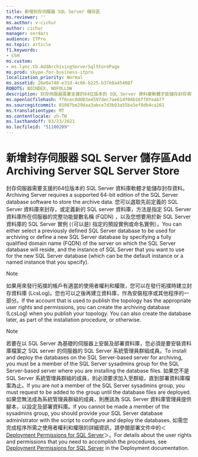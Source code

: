 ```yaml
---
title: 新增封存伺服器 SQL Server 儲存區
ms.reviewer: ''
ms.author: v-cichur
author: cichur
manager: serdars
audience: ITPro
ms.topic: article
f1.keywords:
- CSH
ms.custom:
- ms.lync.tb.AddArchivingServerSqlStorePage
ms.prod: skype-for-business-itpro
localization_priority: Normal
ms.assetid: 26e0a748-e31d-4c66-b225-b37e0a45408f
ROBOTS: NOINDEX, NOFOLLOW
description: 封存伺服器需要支援的64位版本的 SQL Server 資料庫軟體才能儲存封存資料。 您可以選取先前定義的 SQL Server 資料庫來封存，或定義新的 SQL server 資料庫，方法是指定 SQL Server 資料庫所在伺服器的完整功能變數名稱 (FQDN) ，以及您想要用於新 SQL Server 資料庫的 SQL Server 實例 (（可以是) 指定的預設實例或命名實例）。
ms.openlocfilehash: ff6cec0d083e4597dec7ae61df08b16ff8feab7f
ms.sourcegitcommit: 01087be29daa3abce7d3b03a55ba5ef8db4ca161
ms.translationtype: MT
ms.contentlocale: zh-TW
ms.lasthandoff: 03/23/2021
ms.locfileid: "51100209"
---
```

# <a name="add-archiving-server-sql-server-store"></a><span data-ttu-id="b47f7-104">新增封存伺服器 SQL Server 儲存區</span><span class="sxs-lookup"><span data-stu-id="b47f7-104">Add Archiving Server SQL Server Store</span></span>

<span data-ttu-id="b47f7-105">封存伺服器需要支援的64位版本的 SQL Server 資料庫軟體才能儲存封存資料。</span><span class="sxs-lookup"><span data-stu-id="b47f7-105">Archiving Server requires a supported 64-bit edition of the SQL Server database software to store the archive data.</span></span> <span data-ttu-id="b47f7-106">您可以選取先前定義的 SQL Server 資料庫來封存，或定義新的 SQL server 資料庫，方法是指定 SQL Server 資料庫所在伺服器的完整功能變數名稱 (FQDN) ，以及您想要用於新 SQL Server 資料庫的 SQL Server 實例 (（可以是) 指定的預設實例或命名實例）。</span><span class="sxs-lookup"><span data-stu-id="b47f7-106">You can either select a previously defined SQL Server database to be used for archiving or define a new SQL Server database by specifying a fully qualified domain name (FQDN) of the server on which the SQL Server database will reside, and the instance of SQL Server that you want to use for the new SQL Server database (which can be the default instance or a named instance that you specify).</span></span>

> [!NOTE]
> <span data-ttu-id="b47f7-p103">如果用來發行拓撲的帳戶有適當的使用者權利和權限，您可以在發行拓撲時建立封存資料庫 (LcsLog)。您也可以之後再建立資料庫，作為安裝程序或其他程序的一部分。</span><span class="sxs-lookup"><span data-stu-id="b47f7-p103">If the account that is used to publish the topology has the appropriate user rights and permissions, you can create the archiving database (LcsLog) when you publish your topology. You can also create the database later, as part of the installation procedure, or otherwise.</span></span>

> [!NOTE]
> <span data-ttu-id="b47f7-109">若要在以 SQL Server 為基礎的伺服器上安裝及部署資料庫，您必須是要安裝資料庫檔案之 SQL server 的伺服器的 SQL Server 系統管理員群組成員。</span><span class="sxs-lookup"><span data-stu-id="b47f7-109">To install and deploy the databases on the SQL Server-based server for archiving, you must be a member of the SQL Server sysadmins group for the SQL Server-based server where you are installing the database files.</span></span> <span data-ttu-id="b47f7-110">如果您不是 SQL Server 系統管理員群組的成員，則必須要求加入至群組，直到部署資料庫檔案為止。</span><span class="sxs-lookup"><span data-stu-id="b47f7-110">If you are not a member of the SQL Server sysadmins group, you must request to be added to the group until the database files are deployed.</span></span> <span data-ttu-id="b47f7-111">如果您無法成為系統管理員群組的成員，則應該為 SQL Server 資料庫管理員提供腳本，以設定及部署資料庫。</span><span class="sxs-lookup"><span data-stu-id="b47f7-111">If you cannot be made a member of the sysadmins group, you should provide your SQL Server database administrator with the script to configure and deploy the databases.</span></span> <span data-ttu-id="b47f7-112">如需您完成程序所需之使用者權利和權限的詳細資訊，請參閱部署文件中的＜[Deployment Permissions for SQL Server](/previous-versions/office/lync-server-2013/lync-server-2013-deployment-permissions-for-sql-server)＞。</span><span class="sxs-lookup"><span data-stu-id="b47f7-112">For details about the user rights and permissions that you need to accomplish the procedures, see [Deployment Permissions for SQL Server](/previous-versions/office/lync-server-2013/lync-server-2013-deployment-permissions-for-sql-server) in the Deployment documentation.</span></span>